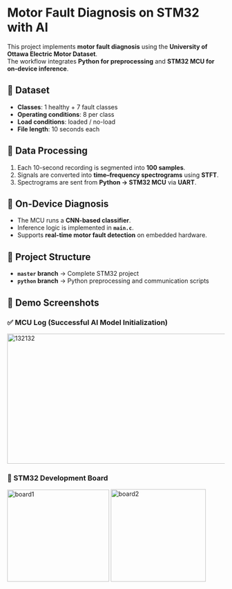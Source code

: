 # Motor Fault Diagnosis on STM32 with AI

This project implements **motor fault diagnosis** using the **University of Ottawa Electric Motor Dataset**.  
The workflow integrates **Python for preprocessing** and **STM32 MCU for on-device inference**.



## 🔹 Dataset
- **Classes**: 1 healthy + 7 fault classes  
- **Operating conditions**: 8 per class  
- **Load conditions**: loaded / no-load  
- **File length**: 10 seconds each  



## 🔹 Data Processing
1. Each 10-second recording is segmented into **100 samples**.  
2. Signals are converted into **time–frequency spectrograms** using **STFT**.  
3. Spectrograms are sent from **Python → STM32 MCU** via **UART**.  



## 🔹 On-Device Diagnosis
- The MCU runs a **CNN-based classifier**.  
- Inference logic is implemented in **`main.c`**.  
- Supports **real-time motor fault detection** on embedded hardware.  



## 🔹 Project Structure
- **`master` branch** → Complete STM32 project  
- **`python` branch** → Python preprocessing and communication scripts  



## 🔹 Demo Screenshots

### ✅ MCU Log (Successful AI Model Initialization)
<img width="598" height="301" alt="132132" src="https://github.com/user-attachments/assets/2004a691-e4a9-41fe-bc73-a0c136c75271" />

### 🔌 STM32 Development Board
<img width="236" height="213" alt="board1" src="https://github.com/user-attachments/assets/d7e5b568-44ef-48a1-b2d7-8de79d2e7154" />
<img width="220" height="214" alt="board2" src="https://github.com/user-attachments/assets/c677160e-ada9-45ed-a751-060515095fe4" />



